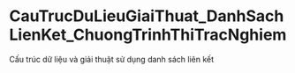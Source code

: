 # CauTrucDuLieuGiaiThuat_DanhSachLienKet_ChuongTrinhThiTracNghiem
Cấu trúc dữ liệu và giải thuật  sử dụng danh sách liên kết
